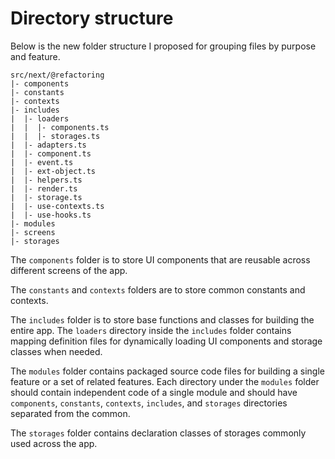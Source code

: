 # Directory structure

Below is the new folder structure I proposed for grouping files by purpose and feature.

```
src/next/@refactoring
|- components
|- constants
|- contexts
|- includes
|  |- loaders
|  |  |- components.ts
|  |  |- storages.ts
|  |- adapters.ts
|  |- component.ts
|  |- event.ts
|  |- ext-object.ts
|  |- helpers.ts
|  |- render.ts
|  |- storage.ts
|  |- use-contexts.ts
|  |- use-hooks.ts
|- modules
|- screens
|- storages
```

The `components` folder is to store UI components that are reusable across different screens of the app.

The `constants` and `contexts` folders are to store common constants and contexts.

The `includes` folder is to store base functions and classes for building the entire app. The `loaders` directory inside the `includes` folder contains mapping definition files for dynamically loading UI components and storage classes when needed.

The `modules` folder contains packaged source code files for building a single feature or a set of related features. Each directory under the `modules` folder should contain independent code of a single module and should have `components`, `constants`, `contexts`, `includes`, and `storages` directories separated from the common.

The `storages` folder contains declaration classes of storages commonly used across the app.
